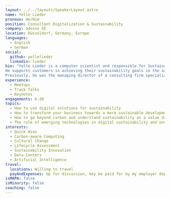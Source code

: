 ```yaml
---
layout: ../../layouts/SpeakerLayout.astro
name: Yelle Lieder
pronoun: He/Him
position: Consultant Digitalization & Sustainability
company: adesso SE
location: Düsseldorf, Germany, Europe
languages:
  - English
  - German
social:
  github: yellelieder
  linkedin: lieder
bio: "Yelle Lieder is a computer scientist and responsible for Sustainability Solutions at adesso SE as a Consultant for Digitalization and Sustainability. 
He supports customers in achieving their sustainability goals in the areas of sustainability data, sustainable processes and systems, and sustainability innovations. 
Previously, he was the managing director of a consulting firm specializing in startups, responsible for the operational business, and worked as a product manager in a Saas startup for several years."
experience:
  - Meetups
  - Track Talks
  - Keynotes
engagements: 6-20
topics:
  - How to use digital solutions for sustainability
  - How to transform your business towards a more sustainable development process
  - How to go beyond carbon and understand sustainability as a value driver for the entire cycle
  - The role of emerging technologies in digital sustainability and environmental protection
interests:
  - Quick Wins
  - Carbon-aware Computing
  - Cultural Change
  - Lifecycle Assessment
  - Sustainability Innovation
  - Data Centers
  - Artificial Intelligence
travel:
  locations: Willing to travel 
  payAndExpenses: Up for discussion, may be paid for by my employer depending on format.
isMAPA: false
isMinority: false
coaching: false
---
```

